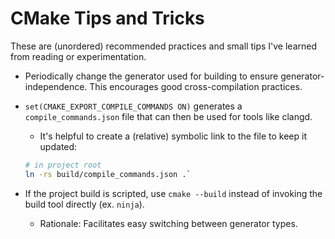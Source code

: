 # CMake Tips and Tricks

These are (unordered) recommended practices and small tips I've learned from reading or experimentation.

- Periodically change the generator used for building to ensure generator-independence. This encourages good cross-compilation practices.

- `set(CMAKE_EXPORT_COMPILE_COMMANDS ON)` generates a `compile_commands.json` file that can then be used for tools like clangd.
    - It's helpful to create a (relative) symbolic link to the file to keep it updated: 

    ```bash
    # in project root
    ln -rs build/compile_commands.json .`
    ```

- If the project build is scripted, use `cmake --build` instead of invoking the build tool directly (ex. `ninja`). 
    - Rationale: Facilitates easy switching between generator types.
